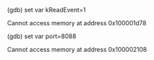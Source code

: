 \(gdb\) set var kReadEvent=1

Cannot access memory at address 0x100001d78

\(gdb\) set var port=8088

Cannot access memory at address 0x100002108



